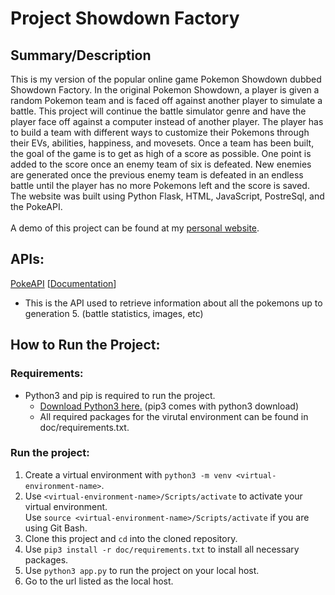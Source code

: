 # Project Showdown Factory

## Summary/Description
This is my version of the popular online game Pokemon Showdown dubbed Showdown Factory. In the original Pokemon Showdown, a player is given a random Pokemon team and is faced off against another player to simulate a battle. This project will continue the battle simulator genre and have the player face off against a computer instead of another player. The player has to build a team with different ways to customize their Pokemons through their EVs, abilities, happiness, and movesets. Once a team has been built, the goal of the game is to get as high of a score as possible. One point is added to the score once an enemy team of six is defeated. New enemies are generated once the previous enemy team is defeated in an endless battle until the player has no more Pokemons left and the score is saved. The website was built using Python Flask, HTML, JavaScript, PostreSql, and the PokeAPI.
<br><br>
A demo of this project can be found at my [personal website](https://b-chen00.github.io/).

## APIs:
[PokeAPI](https://pokeapi.co/api/v2/pokemon/1/) [[Documentation](https://pokeapi.co/docs/v2)]
- This is the API used to retrieve information about all the pokemons up to generation 5. (battle statistics, images, etc)

## How to Run the Project:  

### Requirements:
- Python3 and pip is required to run the project.  
  - [Download Python3 here.](https://www.python.org/downloads/) (pip3 comes with python3 download)  
  - All required packages for the virutal environment can be found in doc/requirements.txt.

### Run the project:
1. Create a virtual environment with `python3 -m venv <virtual-environment-name>`.
2. Use `<virtual-environment-name>/Scripts/activate` to activate your virtual environment.<br>Use `source <virtual-environment-name>/Scripts/activate` if you are using Git Bash.
4. Clone this project and `cd` into the cloned repository.
5. Use `pip3 install -r doc/requirements.txt` to install all necessary packages.
6. Use `python3 app.py` to run the project on your local host.
7. Go to the url listed as the local host.  
